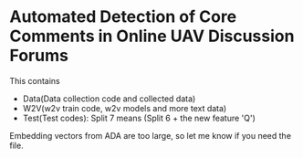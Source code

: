# Automated Detection of Core Comments in Online UAV Discussion Forums

This contains 
* Data(Data collection code and collected data)
* W2V(w2v train code, w2v models and more text data)
* Test(Test codes): Split 7 means (Split 6 + the new feature 'Q')

Embedding vectors from ADA are too large, so let me know if you need the file. 

